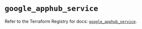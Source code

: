 # `google_apphub_service`

Refer to the Terraform Registry for docs: [`google_apphub_service`](https://registry.terraform.io/providers/hashicorp/google/6.17.0/docs/resources/apphub_service).
